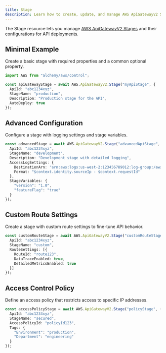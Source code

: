 ```yaml
---
title: Stage
description: Learn how to create, update, and manage AWS ApiGatewayV2 Stages using Alchemy Cloud Control.
---
```



The Stage resource lets you manage [AWS ApiGatewayV2 Stages](https://docs.aws.amazon.com/apigatewayv2/latest/userguide/) and their configurations for API deployments.

## Minimal Example

Create a basic stage with required properties and a common optional property.

```ts
import AWS from "alchemy/aws/control";

const apiGatewayStage = await AWS.ApiGatewayV2.Stage("myApiStage", {
  ApiId: "abc1234xyz",
  StageName: "production",
  Description: "Production stage for the API",
  AutoDeploy: true
});
```

## Advanced Configuration

Configure a stage with logging settings and stage variables.

```ts
const advancedStage = await AWS.ApiGatewayV2.Stage("advancedApiStage", {
  ApiId: "abc1234xyz",
  StageName: "development",
  Description: "Development stage with detailed logging",
  AccessLogSettings: {
    DestinationArn: "arn:aws:logs:us-west-2:123456789012:log-group:/aws/apigateway/myApiLogGroup",
    Format: "$context.identity.sourceIp - $context.requestId"
  },
  StageVariables: {
    "version": "1.0",
    "featureFlag": "true"
  }
});
```

## Custom Route Settings

Create a stage with custom route settings to fine-tune API behavior.

```ts
const customRouteStage = await AWS.ApiGatewayV2.Stage("customRouteStage", {
  ApiId: "abc1234xyz",
  StageName: "custom",
  RouteSettings: [{
    RouteId: "route123",
    DataTraceEnabled: true,
    DetailedMetricsEnabled: true
  }]
});
```

## Access Control Policy

Define an access policy that restricts access to specific IP addresses.

```ts
const accessPolicyStage = await AWS.ApiGatewayV2.Stage("policyStage", {
  ApiId: "abc1234xyz",
  StageName: "secured",
  AccessPolicyId: "policyId123",
  Tags: {
    "Environment": "production",
    "Department": "engineering"
  }
});
```
